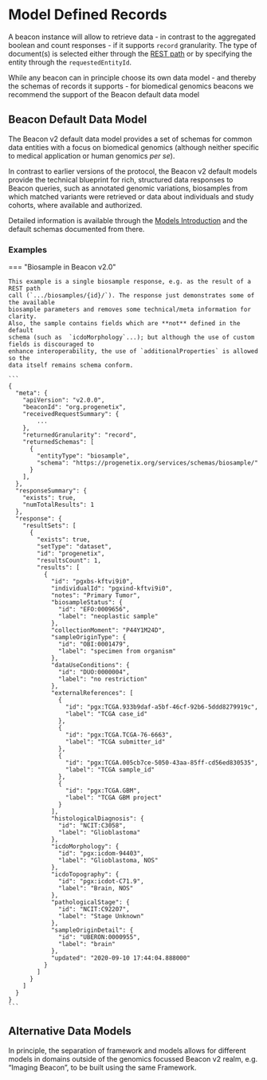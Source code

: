 # Model Defined Records

A beacon instance will allow to retrieve data - in contrast to the aggregated
boolean and count responses - if it supports `record` granularity. The type of
document(s) is selected either through the [REST path](/rest-api/)
or by specifying the entity through the `requestedEntityId`. 

While any beacon can in principle choose its own data model - and thereby the
schemas of records it supports - for biomedical genomics beacons we recommend the
support of the Beacon default data model

## Beacon Default Data Model

The Beacon v2 default data model provides a set of schemas for common data entities with
a focus on biomedical genomics (although neither specific to medical application or human genomics _per se_).

In contrast to earlier versions of the protocol, the Beacon v2 default models provide
the technical blueprint for rich, structured data responses to Beacon queries, such as
annotated genomic variations, biosamples from which matched variants were retrieved
or data about individuals and study cohorts, where available and authorized.

Detailed information is available through the [Models Introduction](/models/#introduction)
and the default schemas documented from there.

### Examples

=== "Biosample in Beacon v2.0"

    This example is a single biosample response, e.g. as the result of a REST path
    call (`.../biosamples/{id}/`). The response just demonstrates some of the available
    biosample parameters and removes some technical/meta information for clarity.
    Also, the sample contains fields which are **not** defined in the default
    schema (such as  `icdoMorphology`...); but although the use of custom fields is discouraged to
    enhance interoperability, the use of `additionalProperties` is allowed so the
    data itself remains schema conform. 

    ```
    {
      "meta": {
        "apiVersion": "v2.0.0",
        "beaconId": "org.progenetix",
        "receivedRequestSummary": {
            ...
        },
        "returnedGranularity": "record",
        "returnedSchemas": [
          {
            "entityType": "biosample",
            "schema": "https://progenetix.org/services/schemas/biosample/"
          }
        ],
      },
      "responseSummary": {
        "exists": true,
        "numTotalResults": 1
      },
      "response": {
        "resultSets": [
          {
            "exists": true,
            "setType": "dataset",
            "id": "progenetix",
            "resultsCount": 1,
            "results": [
              {
                "id": "pgxbs-kftvi9i0",
                "individualId": "pgxind-kftvi9i0",
                "notes": "Primary Tumor",
                "biosampleStatus": {
                  "id": "EFO:0009656",
                  "label": "neoplastic sample"
                },
                "collectionMoment": "P44Y1M24D",
                "sampleOriginType": {
                  "id": "OBI:0001479",
                  "label": "specimen from organism"
                },
                "dataUseConditions": {
                  "id": "DUO:0000004",
                  "label": "no restriction"
                },
                "externalReferences": [
                  {
                    "id": "pgx:TCGA.933b9daf-a5bf-46cf-92b6-5ddd8279919c",
                    "label": "TCGA case_id"
                  },
                  {
                    "id": "pgx:TCGA.TCGA-76-6663",
                    "label": "TCGA submitter_id"
                  },
                  {
                    "id": "pgx:TCGA.005cb7ce-5050-43aa-85ff-cd56ed830535",
                    "label": "TCGA sample_id"
                  },
                  {
                    "id": "pgx:TCGA.GBM",
                    "label": "TCGA GBM project"
                  }
                ],
                "histologicalDiagnosis": {
                  "id": "NCIT:C3058",
                  "label": "Glioblastoma"
                },
                "icdoMorphology": {
                  "id": "pgx:icdom-94403",
                  "label": "Glioblastoma, NOS"
                },
                "icdoTopography": {
                  "id": "pgx:icdot-C71.9",
                  "label": "Brain, NOS"
                },
                "pathologicalStage": {
                  "id": "NCIT:C92207",
                  "label": "Stage Unknown"
                },
                "sampleOriginDetail": {
                  "id": "UBERON:0000955",
                  "label": "brain"
                },
                "updated": "2020-09-10 17:44:04.888000"
              }
            ]
          }
        ]
      }
    }
    ```

## Alternative Data Models

 In principle, the separation of framework and models allows for different models in domains
 outside of the genomics focussed Beacon v2 realm, e.g. “Imaging Beacon”, to be built using the same Framework.
